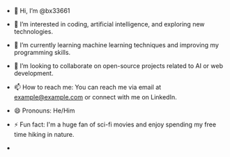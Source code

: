 - 👋 Hi, I’m @bx33661
- 👀 I’m interested in coding, artificial intelligence, and exploring new technologies.
- 🌱 I’m currently learning machine learning techniques and improving my programming skills.
- 💞️ I’m looking to collaborate on open-source projects related to AI or web development.
- 📫 How to reach me: You can reach me via email at example@example.com or connect with me on LinkedIn.
- 😄 Pronouns: He/Him
- ⚡ Fun fact: I'm a huge fan of sci-fi movies and enjoy spending my free time hiking in nature.

- 
